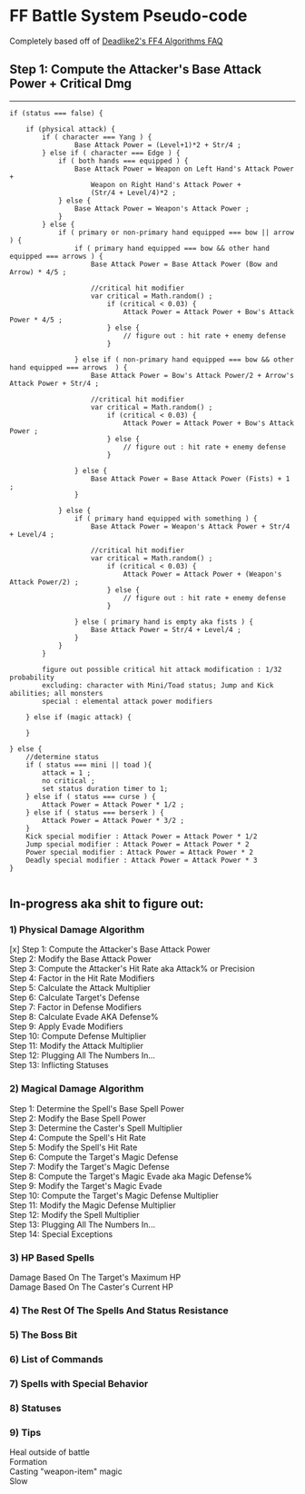 # FF Battle System Pseudo-code
Completely based off of [Deadlike2's FF4 Algorithms FAQ](http://www.gamefaqs.com/snes/588330-final-fantasy-iv/faqs/54945)

## Step 1: Compute the Attacker's Base Attack Power + Critical Dmg
-----------------
```
if (status === false) {

	if (physical attack) {
    	if ( character === Yang ) {
            	Base Attack Power = (Level+1)*2 + Str/4 ;
    	} else if ( character === Edge ) {
        	if ( both hands === equipped ) {
            	Base Attack Power = Weapon on Left Hand's Attack Power +
                    Weapon on Right Hand's Attack Power +
					(Str/4 + Level/4)*2 ;
            } else {
                Base Attack Power = Weapon's Attack Power ;
			}         
        } else {
        	if ( primary or non-primary hand equipped === bow || arrow ) {
        		if ( primary hand equipped === bow && other hand equipped === arrows ) {
            		Base Attack Power = Base Attack Power (Bow and Arrow) * 4/5 ;
                    
                    //critical hit modifier
                    var critical = Math.random() ;
						if (critical < 0.03) {
                       		Attack Power = Attack Power + Bow's Attack Power * 4/5 ;
                        } else {
                        	// figure out : hit rate + enemy defense 
                        }
                        
            	} else if ( non-primary hand equipped === bow && other hand equipped === arrows  ) {
					Base Attack Power = Bow's Attack Power/2 + Arrow's Attack Power + Str/4 ;
                    
                    //critical hit modifier
                    var critical = Math.random() ;
						if (critical < 0.03) {
                       		Attack Power = Attack Power + Bow's Attack Power ;
                        } else {
                        	// figure out : hit rate + enemy defense 
                        }
                        
       			} else {
                	Base Attack Power = Base Attack Power (Fists) + 1 ;
            	}
                
         	} else {
         		if ( primary hand equipped with something ) {
            		Base Attack Power = Weapon's Attack Power + Str/4 + Level/4 ;
                    
                    //critical hit modifier
                    var critical = Math.random() ;
						if (critical < 0.03) {
                       		Attack Power = Attack Power + (Weapon's Attack Power/2) ;
                        } else {
                        	// figure out : hit rate + enemy defense 
                        }
                    
           		} else ( primary hand is empty aka fists ) {
					Base Attack Power = Str/4 + Level/4 ;
            	}
         	}
        } 
        
        figure out possible critical hit attack modification : 1/32 probability
        excluding: character with Mini/Toad status; Jump and Kick abilities; all monsters
        special : elemental attack power modifiers 
         
    } else if (magic attack) {
    
    }
    
} else {
	//determine status 
    if ( status === mini || toad ){
    	attack = 1 ;
        no critical ;
		set status duration timer to 1; 
    } else if ( status === curse ) {
    	Attack Power = Attack Power * 1/2 ;
    } else if ( status === berserk ) {
    	Attack Power = Attack Power * 3/2 ;
   	}	
	Kick special modifier : Attack Power = Attack Power * 1/2
    Jump special modifier : Attack Power = Attack Power * 2 
    Power special modifier : Attack Power = Attack Power * 2
    Deadly special modifier : Attack Power = Attack Power * 3
}


```
## In-progress aka shit to figure out:

### 1) Physical Damage Algorithm  
[x] Step 1: Compute the Attacker's Base Attack Power  
Step 2: Modify the Base Attack Power  
Step 3: Compute the Attacker's Hit Rate aka Attack% or Precision  
Step 4: Factor in the Hit Rate Modifiers  
Step 5: Calculate the Attack Multiplier  
Step 6: Calculate Target's Defense  
Step 7: Factor in Defense Modifiers  
Step 8: Calculate Evade AKA Defense%  
Step 9: Apply Evade Modifiers  
Step 10: Compute Defense Multiplier  
Step 11: Modify the Attack Multiplier  
Step 12: Plugging All The Numbers In...  
Step 13: Inflicting Statuses  

### 2) Magical Damage Algorithm  
Step 1: Determine the Spell's Base Spell Power  
Step 2: Modify the Base Spell Power  
Step 3: Determine the Caster's Spell Multiplier  
Step 4: Compute the Spell's Hit Rate  
Step 5: Modify the Spell's Hit Rate  
Step 6: Compute the Target's Magic Defense  
Step 7: Modify the Target's Magic Defense  
Step 8: Compute the Target's Magic Evade aka Magic Defense%  
Step 9: Modify the Target's Magic Evade  
Step 10: Compute the Target's Magic Defense Multiplier  
Step 11: Modify the Magic Defense Multiplier  
Step 12: Modify the Spell Multiplier  
Step 13: Plugging All The Numbers In...  
Step 14: Special Exceptions  

### 3) HP Based Spells  
Damage Based On The Target's Maximum HP  
Damage Based On The Caster's Current HP  

### 4) The Rest Of The Spells And Status Resistance  

### 5) The Boss Bit  

### 6) List of Commands  

### 7) Spells with Special Behavior  

### 8) Statuses  

### 9) Tips
Heal outside of battle   
Formation  
Casting "weapon-item" magic  
Slow  


